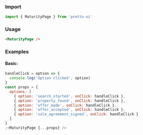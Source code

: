 ### Import

```js static
import { MaturityPage } from 'pretto-ui'
```

### Usage

```html
<MaturityPage />
```

### Examples

#### Basic:

```jsx
handleClick = option => {
  console.log('Option clicked', option)
}
const props = {
  options: [
    { option: 'search_started', onClick: handleClick },
    { option: 'property_found', onClick: handleClick },
    { option: 'offer_made', onClick: handleClick },
    { option: 'offer_accepted', onClick: handleClick },
    { option: 'sale_agreement_signed', onClick: handleClick }
  ]
}
;<MaturityPage {...props} />
```
